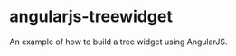 angularjs-treewidget
====================

An example of how to build a tree widget using AngularJS.
